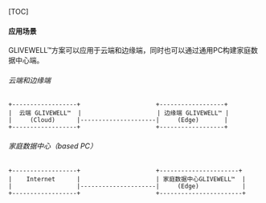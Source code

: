 [TOC]

#### 应用场景

GLIVEWELL™方案可以应用于云端和边缘端，同时也可以通过通用PC构建家庭数据中心端。

###### 云端和边缘端

```
+------------------+                     +------------------+
|  云端 GLIVEWELL™  |                     | 边缘端 GLIVEWELL™ |
|     (Cloud)      |---------------------|     (Edge)       |
+------------------+                     +------------------+
```

###### 家庭数据中心（based PC）

```
+------------------+                     +----------------------+
|    Internet      |                     | 家庭数据中心GLIVEWELL™  |
|                  |---------------------|     (Edge)            |
+------------------+                     +-----------------------+
```


